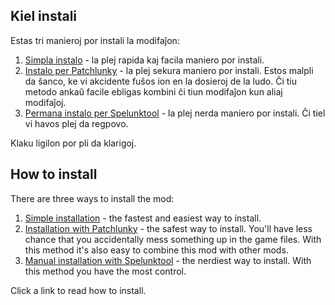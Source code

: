 ## Kiel instali

Estas tri manieroj por instali la modifaĵon:

1. [Simpla instalo](kiel-instali/per-simpla-instalado.md) - la plej rapida kaj facila maniero por instali.
2. [Instalo per Patchlunky](kiel-instali/per-patchlunky.md) - la plej sekura maniero por instali. Estos malpli da ŝanco, ke vi akcidente fuŝos ion en la dosieroj de la ludo. Ĉi tiu metodo ankaŭ facile ebligas kombini ĉi tiun modifaĵon kun aliaj modifaĵoj.
3. [Permana instalo per Spelunktool](kiel-instali/per-spelunktool.md) - la plej nerda maniero por instali. Ĉi tiel vi havos plej da regpovo.

Klaku ligilon por pli da klarigoj.


## How to install

There are three ways to install the mod:

1. [Simple installation](kiel-instali/howtoinstall-simple.md) - the fastest and easiest way to install.
2. [Installation with Patchlunky](kiel-instali/howtoinstall-patchlunky.md) - the safest way to install. You'll have less chance that you accidentally mess something up in the game files. With this method it's also easy to combine this mod with other mods.
3. [Manual installation with Spelunktool](kiel-instali/howtoinstall-spelunktool.md) - the nerdiest way to install. With this method you have the most control.

Click a link to read how to install.
